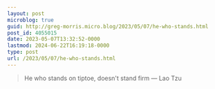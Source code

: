 ```yaml
---
layout: post
microblog: true
guid: http://greg-morris.micro.blog/2023/05/07/he-who-stands.html
post_id: 4055015
date: 2023-05-07T13:32:52-0000
lastmod: 2024-06-22T16:19:18-0000
type: post
url: /2023/05/07/he-who-stands.html
---
```

> He who stands on tiptoe, doesn't stand firm ― Lao Tzu
